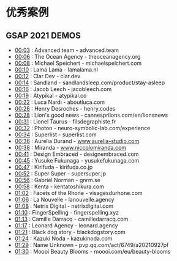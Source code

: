 # 优秀案例

## GSAP 2021 DEMOS

- [00:03](https://www.youtube.com/watch?v=7cKkhOUbers&t=3s) : Advanced team - advanced.team
-  [00:06](https://www.youtube.com/watch?v=7cKkhOUbers&t=6s) : The Ocean Agency - theoceanagency.org
-  [00:08](https://www.youtube.com/watch?v=7cKkhOUbers&t=8s) : Michael Speichert - michaelspeichert.com
-  [00:10](https://www.youtube.com/watch?v=7cKkhOUbers&t=10s) : Lama Lama - lamalama.nl
-  [00:12](https://www.youtube.com/watch?v=7cKkhOUbers&t=12s) : Clar Dev - clar.dev
-  [00:14](https://www.youtube.com/watch?v=7cKkhOUbers&t=14s) : Sandland - sandlandsleep.com/product/stay-asleep
-  [00:16](https://www.youtube.com/watch?v=7cKkhOUbers&t=16s) : Jacob Leech - jacobleech.com
-  [00:19](https://www.youtube.com/watch?v=7cKkhOUbers&t=19s) : Atypikal -  atypikal.co
-  [00:22](https://www.youtube.com/watch?v=7cKkhOUbers&t=22s) : Luca Nardi - aboutluca.com
-  [00:26](https://www.youtube.com/watch?v=7cKkhOUbers&t=26s) : Henry Desroches - henry.codes
-  [00:28](https://www.youtube.com/watch?v=7cKkhOUbers&t=28s) : Lion's good news - cannesprlions.com/en/lionsnews
-  [00:31](https://www.youtube.com/watch?v=7cKkhOUbers&t=31s) : Lionel Taurus - filsdegraphiste.fr
-  [00:32](https://www.youtube.com/watch?v=7cKkhOUbers&t=32s) : Photon - neuro-symbolic-lab.com/experience
-  [00:34](https://www.youtube.com/watch?v=7cKkhOUbers&t=34s) : Superlist - superlist.com
-  [00:36](https://www.youtube.com/watch?v=7cKkhOUbers&t=36s) : Aurelia Durand - www.aurelia-studio.com
-  [00:38](https://www.youtube.com/watch?v=7cKkhOUbers&t=38s) : Miranda - www.niccolomiranda.com
-  [00:41](https://www.youtube.com/watch?v=7cKkhOUbers&t=41s) : Design Embraced - designembraced.com
-  [00:45](https://www.youtube.com/watch?v=7cKkhOUbers&t=45s) : Yusuke Fukunaga - yusukefukunaga.com
-  [00:47](https://www.youtube.com/watch?v=7cKkhOUbers&t=47s) : Kirifuda - kirifuda.co.jp
-  [00:52](https://www.youtube.com/watch?v=7cKkhOUbers&t=52s) : Super Super - supersuper.jp
-  [00:56](https://www.youtube.com/watch?v=7cKkhOUbers&t=56s) : Gabriel Norman - gnrm.se
-  [00:58](https://www.youtube.com/watch?v=7cKkhOUbers&t=58s) : Kenta - kentatoshikura.com
-  [01:02](https://www.youtube.com/watch?v=7cKkhOUbers&t=62s) : Facets of the Rhone - visagesdurhone.com
-  [01:06](https://www.youtube.com/watch?v=7cKkhOUbers&t=66s) : La Nouvelle - lanouvelle.agency
-  [01:08](https://www.youtube.com/watch?v=7cKkhOUbers&t=68s) : Netrix Digital - netrixdigital.com
-  [01:10](https://www.youtube.com/watch?v=7cKkhOUbers&t=70s) : FingerSpelling - fingerspelling.xyz
-  [01:13](https://www.youtube.com/watch?v=7cKkhOUbers&t=73s) : Camille Darracq - camilledarracq.com
-  [01:17](https://www.youtube.com/watch?v=7cKkhOUbers&t=77s) : Leonard Agency - leonard.agency
-  [01:21](https://www.youtube.com/watch?v=7cKkhOUbers&t=81s) : Black dog story - blackdogstory.com
-  [01:24](https://www.youtube.com/watch?v=7cKkhOUbers&t=84s) : Kazuki Noda - kazukinoda.com
-  [01:29](https://www.youtube.com/watch?v=7cKkhOUbers&t=89s) : Name Unknown - pvp.qq.com/act/6749/a20210927pf
-  [01:30](https://www.youtube.com/watch?v=7cKkhOUbers&t=90s) : Moooi Beauty Blooms - moooi.com/eu/beauty-blooms